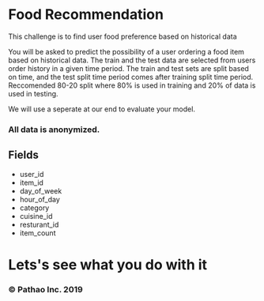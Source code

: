 # Food Recommendation 

This challenge is to find user food preference based on historical data

You will be asked to predict the possibility of a user ordering a food item based on historical data. 
The train and the test data are selected from users order history in a given time period. The train and test sets are split based on time, and the test split time period comes after training split time period. Reccomended 80-20 split where 80% is used in training and 20% of data is used in testing.

We will use a seperate at our end to evaluate your model.

### All data is anonymized. 

## Fields
- user_id
- item_id
- day_of_week
- hour_of_day
- category
- cuisine_id
- resturant_id
- item_count

# Lets's see what you do with it

### © Pathao Inc. 2019
